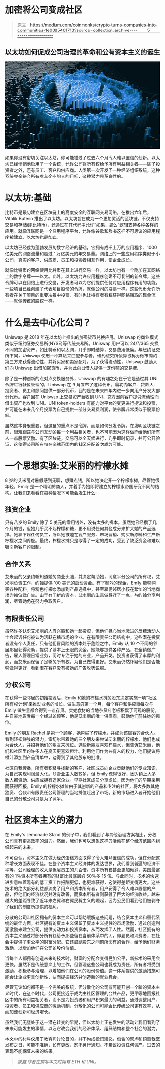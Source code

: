 # 加密将公司变成社区

> 原文：<https://medium.com/coinmonks/crypto-turns-companies-into-communities-1e9085461713?source=collection_archive---------5----------------------->

## 以太坊如何促成公司治理的革命和公有资本主义的诞生

![](img/bfd3b1aa160b3da26e92efb696045b98.png)

如果你没有密切关注以太坊，你可能错过了过去六个月令人难以置信的创新。以太坊已经悄悄地启用了一个系统，允许公司将所有权给予所有利益相关者——除了投资者之外，还有员工、客户和供应商。人类第一次开发了一种经济组织系统，这种系统完全符合所有参与企业的人的目标，这种潜力是革命性的。

# 以太坊:基础

比特币是最初建立在区块链上的高度安全的互联网交易网络，在推出六年后，Vitalik Buterin 推出了以太坊。以太坊旨在成为一个更加灵活的区块链，不仅支持交易和存储(即比特币)，还通过在其代码中允许“如果，那么”逻辑支持各种各样的应用。就像互联网是一个应用程序平台，允许像谷歌和脸书这样不可思议的应用程序被建立，以太坊也是如此。

以太坊已经成为蓬勃发展的数字经济的基础，它拥有成千上万的应用程序、1000 亿美元的网络流量和超过 1 万亿美元的年交易量。网络上的一些应用程序类似于小公司，真实的客户、供应商、员工和投资者相互作用，使企业成长。

就像比特币的网络使用比特币在其上进行交易一样，以太坊也有一个附加在其网络上的数字令牌——以太。此外，以太坊允许应用程序创建不可复制的新令牌，这些令牌可以在网络上进行交易，开发者可以为它们提供任何对应用程序有用的功能。一些项目已经创建了代表项目股份的令牌，就像公司的股票一样。这些代币允许所有者在关于项目的重要决策中投票，有时也让持有者有权获得网络赚取的现金流——就像传统的股权一样。

# 什么是去中心化公司？

Uniswap 是 2018 年在以太坊上推出的加密货币兑换应用。Uniswap 的商业模式类似于纽约证券交易所(NYSE)等传统交易所。Uniswap 用户可以 24/7/365 交换不同的加密资产，如比特币和以太网，几乎即时结算，交易费用低廉。与纽约证交所不同，Uniswap 使用一种算法来匹配参与者。纽约证交所依靠被称为做市商的第三方来获得流动性，并将买家和卖家配对。为了获得流动性，Uniswap 鼓励人们向 Uniswap 出借加密货币，并为此向出借人提供一定份额的交易费。

除了是一种创新的点对点交换服务外，Uniswap 的有趣之处在于它是通过其 UNI 令牌进行社区管理的。Uniswap 在 9 月宣布了这种代币，最初向客户、贷款人、投资者、员工和顾问提供一部分代币，目的是在未来四年内进一步向用户分发大部分代币。客户因在 Uniswap 上交易资产而收到 UNI，贷方因向客户提供流动性而借出资产也收到 UNI。UNI token-holders 有能力对平台的变更进行提议和投票，并可能在未来几个月投票为自己提供一部分交易费利润，使令牌非常类似于股票份额。

虽然这本身很重要，但这里的重点不是令牌，而是如何分发令牌。在发明区块链之前，很难跟踪与公司互动的每一个利益相关者，也不可能因为这样做而给他们所有人一点股票奖励。有了区块链，交易可以全天候进行，几乎即时记录，并可公开验证，这使得公司所有权在全球范围内的社区分配首次成为可能。

# 一个思想实验:艾米丽的柠檬水摊

8 岁的艾米丽对暑假感到无聊，想赚点钱，所以她决定开一个柠檬水摊。尽管她很年轻，Emily 是一个精明的商人，并着手为她即将建立的柠檬水帝国研究不同的结构。让我们来看看在每种情况下可能会发生什么:

## 独资企业

只有八岁的 Emily 除了 5 美元的零用钱外，没有太多的资本。虽然她已经攒了几个月的钱，但她几乎买不起柠檬和糖，更不用说任何其他成分来扩大她的产品选择。她雇不起任何员工，所以她被迫在客户服务、市场营销、购买新原料和生产新柠檬水之间周旋。最终，柠檬水摊只是取得了一定的成功，受到了缺乏资金和难以吸引新客户的限制。

## 合作关系

艾米丽的父亲约翰知道她的商业头脑，并决定帮助她，同意平分公司的所有权，艾米丽负责工作，约翰提供 100 美元的启动资金。有了额外的现金，Emily 能够购买各种配料，将粉色柠檬水添加到产品选择中，甚至雇佣邻居小孩在繁忙的当地商场为摊位做广告。由于有了新的资本，艾米丽的生意做得好了一点，与约翰分享利润，尽管她仍在努力争取客户。

## 有限责任公司

虽然许多认识艾米丽的人有兴趣和她一起投资，但他们担心当地激进的反糖活动人士会起诉任何被认为活跃在糖市场的企业。在有限责任公司结构中，这些潜在投资者没有个人责任，只有他们冒风险的资本处于危险之中。Emily 从 10 个不同的邻居那里获得资助，提供了基本上无限的资金。她能够提供各种产品，在全镇做广告，雇人管理日常业务，同时专注于她的专业，产品开发。投资者获得了丰厚的利润，而艾米丽保留了足够的所有权，为自己做得更好。艾米丽仍然怀疑他们是否能够做得更好，看到潜在客户没有被她的广告攻势说服。

## 分权公司

在获得一些邻居的初始投资后，Emily 和她的柠檬水摊的股东决定实施一项“社区所有权计划”来推动业务的增长。做生意的第一个月，每个客户和供应商每次与 Emily 做生意都会得到一点存货。卖她食材的当地杂货店老板积累了可观的股份，并自豪地告诉每一个经过的顾客，他是艾米丽的唯一供应商，鼓励他们前往她的摊位。

Emily 的朋友 Rachel 是第一个顾客，她购买了柠檬水，并成为该顾客的合伙人。看到轻松赚钱的潜力，雷切尔带着她的三个朋友来尝试艾米丽的柠檬水，他们也成为合伙人，并招募他们的朋友来摊位。这些新朋友喜欢柠檬水，但告诉艾米丽，他们和社区里的许多人在夏天更喜欢橙汁。利用他们作为共有人的权力，他们提议将橙汁添加到产品清单中，这得到了其他股东的批准。

社区自我传播，所有者积极寻找新的客户，社区成员向企业贡献他们的专业知识，为自己实现利润最大化。尽管业主人数较多，但 Emily 做得很好，因为镇上大多数人都资助、供应或拥有这家企业。早期社区成员分享成长，因为他们的早期采用而获得回报。Emily 的柠檬水摊位由于其创新的产品和专注的社区，将大多数其他独资、合伙和有限责任公司管理的当地摊位赶出了市场。新的市场进入者开始他们自己的分散公司只是为了竞争。

# 社区资本主义的潜力

在 Emily's Lemonade Stand 的例子中，我们看到了与其他治理方案相比，分权公司具有更高效率的潜力。然而，我们也可以想象这样的活动在整个经济范围内组织起来的未来。

不可否认，资本主义在做大经济蛋糕方面取得了令人难以置信的成功，但在分配这种增长方面表现不佳。在整个资本主义经济体的发达世界，我们看到普遍的经济不平等，公司经理的收入是低层员工的几百倍。资本所有权甚至更加倾斜，美国最富有的 1%资本所有者拥有的财富比最底层的 50%多 15 倍。与此同时，技术的快速进步意味着现有的低工资工作报酬更低，也更难获得，这使得差距变得更大。这些技术的绝大部分利益都流向了用户和资本所有者，用户获得了令人难以置信的产品，但他们的经济状况并没有改善，而资本所有者则获得了巨大的经济收益。越来越大的差距导致了近年来左翼和右翼民粹主义的崛起，因为公民们看到他们被剥夺了我们的制度所提供的福利。

分散的公司和社区拥有的资本主义可以帮助缓解这些问题，结合资本主义和替代系统的最佳方面。社区拥有的资本主义保留了资本主义提供的市场激励，通过创造利润激励来建立公司，提供劳动力和投资资本，从而发挥了人性。然而，社区拥有的资本主义通过将部分所有权给予那些留在当前体系中的人，即雇员和消费者，在社会中提供了更公平的财富分配。它还鼓励股东之间前所未有的合作，给予他们财务激励，以增加他们在公司的股份价值。

当每个人都拥有创造未来的技术时，财富的分配会变得更加公平，新技术的采用会更快。虽然不是传统意义上的工作，但管理这些公司也将成为责任，所有者将受到激励，积极参与治理，以增加他们在公司的股份价值。这一体系提供的激励措施可能会让企业更具创新性，从而提振经济并创造新的就业机会。

尽管无论如何都不是一个完美的系统，但分散化的公司有可能开创一个新的资本主义时代，在这个时代，公司更接近于成为由社区管理的公共产品，更平等地回报社区中的所有利益相关者，而不是为投资者和用户积累最大的利益。通过调整用户、投资者、员工和供应商的激励机制，分散化的公司可能会比传统公司更有效率，从而加速创新和经济增长。

虽然我们无疑处于这一潜在转变的早期，但以太坊上正在发生的活动让我们看到了未来可能发生的事情，以及它改变我们的经济体系、组织结构和整个社会的潜力。

本文中的材料仅用于教育和讨论目的，并不构成投资建议。包含的观点和预测截至发布之日，可能不准确，如有更改，恕不另行通知。不建议投资任何资产。过去的表现不能保证未来的结果。

> *披露:作者在撰写本文时拥有 ETH 和 UNI。*